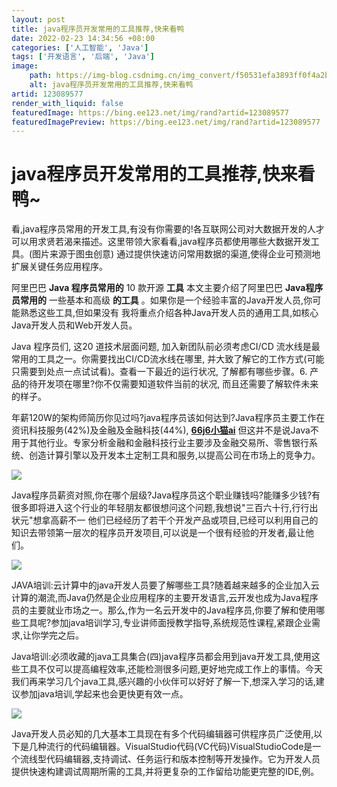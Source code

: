 ```yaml
---
layout: post
title: java程序员开发常用的工具推荐,快来看鸭
date: 2022-02-23 14:34:56 +08:00
categories: ['人工智能', 'Java']
tags: ['开发语言', '后端', 'Java']
image:
    path: https://img-blog.csdnimg.cn/img_convert/f50531efa3893ff0f4a2b4453d8838c7.png?x-oss-process=image/resize,m_fixed,h_150
    alt: java程序员开发常用的工具推荐,快来看鸭
artid: 123089577
render_with_liquid: false
featuredImage: https://bing.ee123.net/img/rand?artid=123089577
featuredImagePreview: https://bing.ee123.net/img/rand?artid=123089577
---
```


# java程序员开发常用的工具推荐,快来看鸭~

看,java程序员常用的开发工具,有没有你需要的!各互联网公司对大数据开发的人才可以用求贤若渴来描述。这里带领大家看看,java程序员都使用哪些大数据开发工具。(图片来源于图虫创意) 通过提供快速访问常用数据的渠道,使得企业可预测地扩展关键任务应用程序。

阿里巴巴
**Java 程序员常用的**
10 款开源
**工具**
本文主要介绍了阿里巴巴
**Java程序员常用的**
一些基本和高级
**的工具**
。如果你是一个经验丰富的Java开发人员,你可能熟悉这些工具,但如果没有 我将重点介绍各种Java开发人员的通用工具,如核心Java开发人员和Web开发人员。

Java 程序员们, 这20 道技术层面问题, 加入新团队前必须考虑CI/CD 流水线是最常用的​工具之一。你需要找出CI/CD流水线在哪里, 并大致了解它的​工作方式(可能只需要到处点一点试试看)。查看一下最近的​运行状况, 了解都有哪些步骤。6.‌ 产品的​待开发项在哪里?你不仅需要知道软件当前的​状况, 而且还需要了解软件未来的​样子。

年薪120W的架构师简历你见过吗?java程序员该如何达到?Java程序员主要工作在资讯科技服务(42%)及金融及金融科技(44%),
**[66j6小猫ai](http://www.66j6.com/ "66j6小猫ai")**
但这并不是说Java不用于其他行业。专家分析金融和金融科技行业主要涉及金融交易所、零售银行系统、创造计算引擎以及开发本土定制工具和服务,以提高公司在市场上的竞争力。

![](https://i-blog.csdnimg.cn/blog_migrate/712d8d15b1251754d024ea09704d14b8.png)

Java程序员薪资对照,你在哪个层级?Java程序员这个职业赚钱吗?能赚多少钱?有很多即将进入这个行业的年轻朋友都很想问这个问题,我想说"三百六十行,行行出状元"想拿高薪不一 他们已经经历了若干个开发产品或项目,已经可以利用自己的知识去带领第一层次的程序员开发项目,可以说是一个很有经验的开发者,最让他们。

![](https://i-blog.csdnimg.cn/blog_migrate/c9ce1887c794e6cefe6ff25b7b2f06c3.png)

JAVA培训:云计算中的java开发人员要了解哪些工具?随着越来越多的企业加入云计算的潮流,而Java仍然是企业应用程序的主要开发语言,云开发也成为Java程序员的主要就业市场之一。那么,作为一名云开发中的Java程序员,你要了解和使用哪些工具呢?参加java培训学习,专业讲师面授教学指导,系统规范性课程,紧跟企业需求,让你学完之后。

Java培训:必须收藏的java工具集合(四)java程序员都会用到java开发工具,使用这些工具不仅可以提高编程效率,还能检测很多问题,更好地完成工作上的事情。今天我们再来学习几个java工具,感兴趣的小伙伴可以好好了解一下,想深入学习的话,建议参加java培训,学起来也会更快更有效一点。

![](https://i-blog.csdnimg.cn/blog_migrate/5fa970470fadf5d0d81b2735297d7919.png)

Java开发人员必知的几大基本工具现在有多个代码编辑器可供程序员广泛使用,以下是几种流行的代码编辑器。VisualStudio代码(VC代码)VisualStudioCode是一个流线型代码编辑器,支持调试、任务运行和版本控制等开发操作。它为开发人员提供快速构建调试周期所需的工具,并将更复杂的工作留给功能更完整的IDE,例。